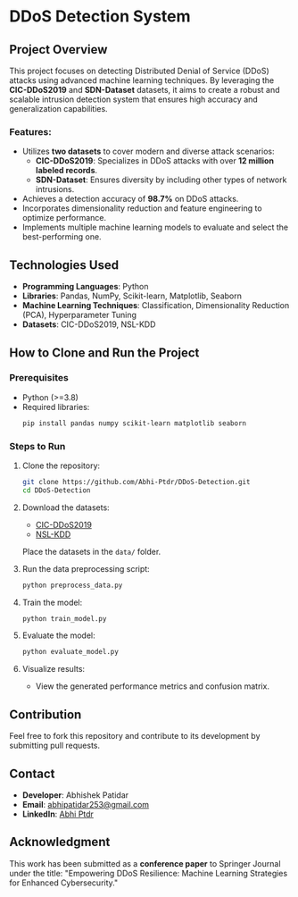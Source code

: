 # DDoS Detection System

## Project Overview
This project focuses on detecting Distributed Denial of Service (DDoS) attacks using advanced machine learning techniques. By leveraging the **CIC-DDoS2019** and **SDN-Dataset** datasets, it aims to create a robust and scalable intrusion detection system that ensures high accuracy and generalization capabilities.

### Features:
- Utilizes **two datasets** to cover modern and diverse attack scenarios:
  - **CIC-DDoS2019**: Specializes in DDoS attacks with over **12 million labeled records**.
  - **SDN-Dataset**: Ensures diversity by including other types of network intrusions.
- Achieves a detection accuracy of **98.7%** on DDoS attacks.
- Incorporates dimensionality reduction and feature engineering to optimize performance.
- Implements multiple machine learning models to evaluate and select the best-performing one.

## Technologies Used
- **Programming Languages**: Python
- **Libraries**: Pandas, NumPy, Scikit-learn, Matplotlib, Seaborn
- **Machine Learning Techniques**: Classification, Dimensionality Reduction (PCA), Hyperparameter Tuning
- **Datasets**: CIC-DDoS2019, NSL-KDD

## How to Clone and Run the Project

### Prerequisites
- Python (>=3.8)
- Required libraries:
  ```bash
  pip install pandas numpy scikit-learn matplotlib seaborn
  ```

### Steps to Run
1. Clone the repository:
   ```bash
   git clone https://github.com/Abhi-Ptdr/DDoS-Detection.git
   cd DDoS-Detection
   ```
2. Download the datasets:
   - [CIC-DDoS2019](https://www.unb.ca/cic/datasets/ddos-2019.html)
   - [NSL-KDD](https://www.unb.ca/cic/datasets/nsl.html)
   
   Place the datasets in the `data/` folder.

3. Run the data preprocessing script:
   ```bash
   python preprocess_data.py
   ```

4. Train the model:
   ```bash
   python train_model.py
   ```

5. Evaluate the model:
   ```bash
   python evaluate_model.py
   ```

6. Visualize results:
   - View the generated performance metrics and confusion matrix.

## Contribution
Feel free to fork this repository and contribute to its development by submitting pull requests. 

## Contact
- **Developer**: Abhishek Patidar  
- **Email**: abhipatidar253@gmail.com  
- **LinkedIn**: [Abhi Ptdr](https://www.linkedin.com/in/abhiptdr/)

## Acknowledgment
This work has been submitted as a **conference paper** to Springer Journal under the title:
"Empowering DDoS Resilience: Machine Learning Strategies for Enhanced Cybersecurity."
